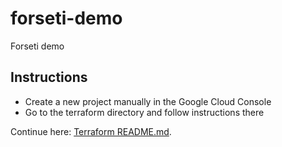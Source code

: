 # forseti-demo
Forseti demo

## Instructions
* Create a new project manually in the Google Cloud Console
* Go to the terraform directory and follow instructions there

Continue here: [Terraform README.md](terraform/README.md).
